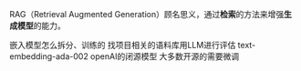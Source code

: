 
RAG（Retrieval Augmented Generation）顾名思义，通过**检索**的方法来增强**生成模型**的能力。


嵌入模型怎么拆分、训练的
找项目相关的语料库用LLM进行评估
text-embedding-ada-002 openAI的闭源模型
大多数开源的需要微调
